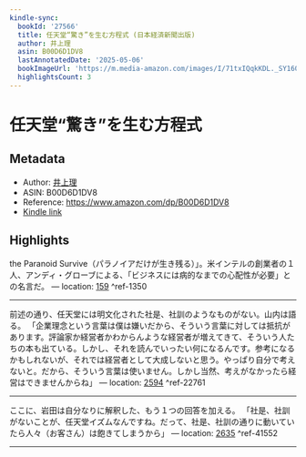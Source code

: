```yaml
---
kindle-sync:
  bookId: '27566'
  title: 任天堂“驚き”を生む方程式 (日本経済新聞出版)
  author: 井上理
  asin: B00D6D1DV8
  lastAnnotatedDate: '2025-05-06'
  bookImageUrl: 'https://m.media-amazon.com/images/I/71txIQqkKDL._SY160.jpg'
  highlightsCount: 3
---
```

# 任天堂“驚き”を生む方程式
## Metadata
* Author: [井上理](https://www.amazon.comundefined)
* ASIN: B00D6D1DV8
* Reference: https://www.amazon.com/dp/B00D6D1DV8
* [Kindle link](kindle://book?action=open&asin=B00D6D1DV8)

## Highlights
the Paranoid Survive（パラノイアだけが生き残る）」。米インテルの創業者の１人、アンディ・グローブによる、「ビジネスには病的なまでの心配性が必要」との名言だ。 — location: [159](kindle://book?action=open&asin=B00D6D1DV8&location=159) ^ref-1350

---
前述の通り、任天堂には明文化された社是、社訓のようなものがない。山内は語る。 「企業理念という言葉は僕は嫌いだから、そういう言葉に対しては抵抗があります。評論家か経営者かわからんような経営者が増えてきて、そういう人たちの本も出ている。しかし、それを読んでいったい何になるんです。参考になるかもしれないが、それでは経営者として大成しないと思う。やっぱり自分で考えないと。だから、そういう言葉は使いません。しかし当然、考えがなかったら経営はできませんからね」 — location: [2594](kindle://book?action=open&asin=B00D6D1DV8&location=2594) ^ref-22761

---
ここに、岩田は自分なりに解釈した、もう１つの回答を加える。 「社是、社訓がないことが、任天堂イズムなんですね。だって、社是、社訓の通りに動いていたら人々（お客さん）は飽きてしまうから」 — location: [2635](kindle://book?action=open&asin=B00D6D1DV8&location=2635) ^ref-41552

---
